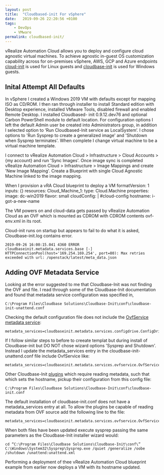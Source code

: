 ```yaml
---
layout: post
title:  "Cloudbased-init For vSphere"
date:   2019-09-26 22:20:56 +0100
tags:
    - DevOps
    - VMware
permalink: cloudbased-init/
---
```

vRealize Automation Cloud allows you to deploy and configure cloud agnostic virtual machines. To achieve agnostic in-guest OS customization capability across for on-premises vSphere, AWS, GCP and Azure endpoints [cloud-init](https://cloud-init.io/) is used for Linux guests and [cloudbase-init](https://cloudbase.it/cloudbase-init/) is used for Windows guests.

## Inital Attempt All Defaults
In vSphere I created a Windows 2019 VM with defaults except for mapping ISO as CD/ROM. I then ran through installer to install Standard edition with Desktop experience, installed VMware Tools, disabled firewall and enabled Remote Desktop. I installed Cloudbased- init 0.9.12.dev76 and optional Carbon PowerShell module to default location. For configuration options I left the default Admin user be created into Administrators group, in addition I selected option to ‘Run Cloudbased-Init service as LocalSystem’. I chose options to 'Run Sysprep to create a generalized image' and 'Shutdown when Sysprep terminates'. When complete I change virtual machine to be a virtual machine template.
 
I connect to vRealize Automation Cloud > Infrastructure > Cloud Accounts > {my account} and run 'Sync Images'.  Once image sync is completed vRealize Automation Cloud > Infrastructure > Image Mappings and create 'New Image Mapping'. Create a Blueprint with single Cloud Agnostic Machine linked to the image mapping.

When I provision a vRA Cloud blueprint to deploy a VM
    formatVersion: 1
    inputs: {}
    resources:
    Cloud_Machine_1:
        type: Cloud.Machine
        properties:
        image: dc-win2019
        flavor: small
        cloudConfig: |
          #cloud-config
          hostname: i-got-a-new-name
 
The VM powers on and cloud-data gets passed by vRealize Automation Cloud as an OVF which is mounted as CDROM with CDROM contents ovf-env.xml in its root.
 
Cloud-init runs on startup but appears to fail to do what it is asked, Cloudbase-init.log contains error.
```
2019-09-26 16:00:15.041 4360 ERROR cloudbaseinit.metadata.services.base [-] HTTPConnectionPool(host='169.254.169.254', port=80): Max retries exceeded with url: /openstack/latest/meta_data.json
```
 
## Adding OVF Metadata Service
Looking at the error suggested to me that Cloudbase-Init was not finding the OVF and file. I read through some of the Cloudbase-Init documentation and found that metadata service configuration was specified in,

```
C:\Program Files\Cloudbase Solutions\Cloudbase-Init\conf\cloudbase-init-unattend.conf
```

Checking the default configuration file does not include the [OvfService metadata service](https://cloudbase-init.readthedocs.io/en/latest/services.html):

```
metadata_services=cloudbaseinit.metadata.services.configdrive.ConfigDriveService,cloudbaseinit.metadata.services.httpservice.HttpService,cloudbaseinit.metadata.services.ec2service.EC2Service,cloudbaseinit.metadata.services.maasservice.MaaSHttpService
```

If I follow similar steps to before to creeate templat but during install of Cloudbase-init but DO NOT chose wizard options 'Sysprep and Shutdown'.  Instead I update the metadata_services entry in the cloudbase-init-unattend.conf file include OvfService like:

```
metadata_services=cloudbaseinit.metadata.services.ovfservice.OvfService
```

Other Cloudbase-Init [plugins](https://cloudbase-init.readthedocs.io/en/latest/plugins.html#plugins) which require reading metadata, such that which sets the hostname, pickup their configuration from this config file:

```
C:\Program Files\Cloudbase Solutions\Cloudbase-Init\conf\cloudbase-init.conf
```

The default installation of cloudbase-init.conf does not have a metadata_services entry at all. To allow the plugins be capable of reading metadata from OVF source add the following line to the file:

```
metadata_services=cloudbaseinit.metadata.services.ovfservice.OvfService
```

When both files have been updated execute sysprep passing the same parameters as the Cloudbase-Init installer wizard would:

```
cd “C:\Program Files\Cloudbase Solutions\Cloudbase-Init\conf\”
C:\Windows\System32\Sysprep\Sysprep.exe /quiet /generalize /oobe /shutdown /unattend:unattend.xml
```

Performing a deployment of thee vRealize Automation Cloud blueprint example from earlier now deploys a VM with its hostname updated.